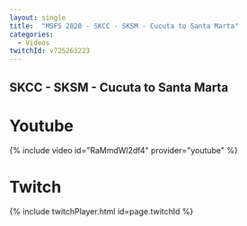 ```yaml
---
layout: single
title:  "MSFS 2020 - SKCC - SKSM - Cucuta to Santa Marta"
categories:
  - Videos
twitchId: v725263223
---
```


## SKCC - SKSM - Cucuta to Santa Marta

# Youtube
{% include video id="RaMmdWl2df4" provider="youtube" %}

# Twitch
{% include twitchPlayer.html id=page.twitchId %}
